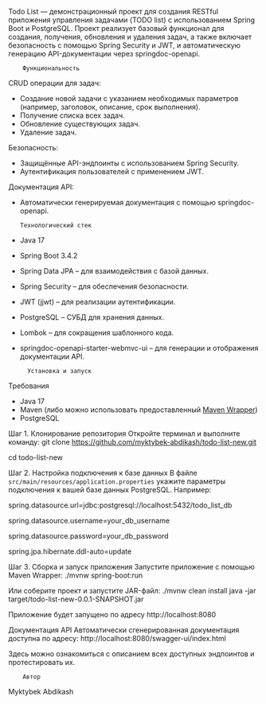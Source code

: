 Todo List — демонстрационный проект для создания RESTful приложения управления задачами (TODO list) с использованием Spring Boot и PostgreSQL. Проект реализует базовый функционал для создания, получения, обновления и удаления задач, а также включает безопасность с помощью Spring Security и JWT, и автоматическую генерацию API-документации через springdoc-openapi.

        Функциональность
CRUD операции для задач: 
  - Создание новой задачи с указанием необходимых параметров (например, заголовок, описание, срок выполнения).  
  - Получение списка всех задач.  
  - Обновление существующих задач.  
  - Удаление задач.

Безопасность:
  - Защищённые API-эндпоинты с использованием Spring Security.  
  - Аутентификация пользователей с применением JWT.

Документация API: 
  - Автоматически генерируемая документация с помощью springdoc-openapi.


        Технологический стек
- Java 17
- Spring Boot 3.4.2
- Spring Data JPA – для взаимодействия с базой данных.
- Spring Security – для обеспечения безопасности.
- JWT (jjwt) – для реализации аутентификации.
- PostgreSQL – СУБД для хранения данных.
- Lombok – для сокращения шаблонного кода.
- springdoc-openapi-starter-webmvc-ui – для генерации и отображения документации API.

        Установка и запуск
Требования
- Java 17
- Maven (либо можно использовать предоставленный [Maven Wrapper](./mvnw))
- PostgreSQL

Шаг 1. Клонирование репозитория
Откройте терминал и выполните команду:
git clone https://github.com/myktybek-abdikash/todo-list-new.git

cd todo-list-new

Шаг 2. Настройка подключения к базе данных
В файле `src/main/resources/application.properties` укажите параметры подключения к вашей базе данных PostgreSQL. Например:

spring.datasource.url=jdbc:postgresql://localhost:5432/todo_list_db

spring.datasource.username=your_db_username

spring.datasource.password=your_db_password

spring.jpa.hibernate.ddl-auto=update

Шаг 3. Сборка и запуск приложения
Запустите приложение с помощью Maven Wrapper:
./mvnw spring-boot:run

Или соберите проект и запустите JAR-файл:
./mvnw clean install
java -jar target/todo-list-new-0.0.1-SNAPSHOT.jar

Приложение будет запущено по адресу http://localhost:8080

Документация API
Автоматически сгенерированная документация доступна по адресу:
http://localhost:8080/swagger-ui/index.html

Здесь можно ознакомиться с описанием всех доступных эндпоинтов и протестировать их.

        Автор
Myktybek Abdikash
